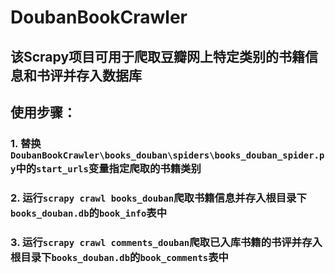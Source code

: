 # DoubanBookCrawler

## 该Scrapy项目可用于爬取豆瓣网上特定类别的书籍信息和书评并存入数据库

## 使用步骤：

### 1. 替换`DoubanBookCrawler\books_douban\spiders\books_douban_spider.py`中的`start_urls`变量指定爬取的书籍类别

### 2. 运行`scrapy crawl books_douban`爬取书籍信息并存入根目录下`books_douban.db`的`book_info`表中

### 3. 运行`scrapy crawl comments_douban`爬取已入库书籍的书评并存入根目录下`books_douban.db`的`book_comments`表中
